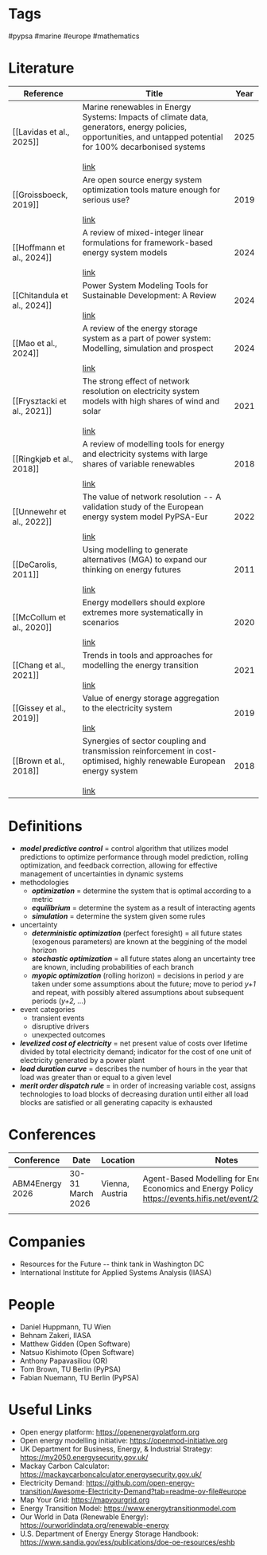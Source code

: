 # Tags
#pypsa #marine #europe #mathematics
# Literature

| Reference                   | Title                                                                                                                                                                                                                                                 | Year |
| --------------------------- | ----------------------------------------------------------------------------------------------------------------------------------------------------------------------------------------------------------------------------------------------------- | ---- |
| [[Lavidas et al., 2025]]    | Marine renewables in Energy Systems: Impacts of climate data, generators, energy policies, opportunities, and untapped potential for 100% decarbonised systems<br><br>[link](https://www.sciencedirect.com/science/article/pii/S0360544225040010#b13) | 2025 |
| [[Groissboeck, 2019]]       | Are open source energy system optimization tools mature enough for serious use?<br><br>[link](https://www.sciencedirect.com/science/article/pii/S1364032118307743?pes=vor&utm_source=clarivate&getft_integrator=clarivate)                            | 2019 |
| [[Hoffmann et al., 2024]]   | A review of mixed-integer linear formulations for framework-based energy system models<br><br>[link](https://www.sciencedirect.com/science/article/pii/S2666792424000283?via%3Dihub)                                                                  | 2024 |
| [[Chitandula et al., 2024]] | Power System Modeling Tools for Sustainable Development: A Review<br><br>[link](https://ieeexplore.ieee.org/document/10759502)                                                                                                                        | 2024 |
| [[Mao et al., 2024]]        | A review of the energy storage system as a part of power system: Modelling, simulation and prospect<br><br>[link](https://www.sciencedirect.com/science/article/pii/S0378779624003365?pes=vor&utm_source=clarivate&getft_integrator=clarivate)        | 2024 |
| [[Frysztacki et al., 2021]] | The strong effect of network resolution on electricity system models with high shares of wind and solar<br><br>[link](https://www.sciencedirect.com/science/article/pii/S0306261921002439)                                                            | 2021 |
| [[Ringkjøb et al., 2018]]   | A review of modelling tools for energy and electricity systems with large shares of variable renewables<br><br>[link](https://www.sciencedirect.com/science/article/pii/S1364032118305690?via%3Dihub)                                                 | 2018 |
| [[Unnewehr et al., 2022]]   | The value of network resolution -- A validation study of the European energy system model PyPSA-Eur<br><br>[link](https://ieeexplore.ieee.org/document/9769123)                                                                                       | 2022 |
| [[DeCarolis, 2011]]         | Using modelling to generate alternatives (MGA) to expand our thinking on energy futures<br><br>[link](https://www.sciencedirect.com/science/article/pii/S0140988310000721?via%3Dihub)                                                                 | 2011 |
| [[McCollum et al., 2020]]   | Energy modellers should explore extremes more systematically in scenarios<br><br>[link](https://www.nature.com/articles/s41560-020-0555-3)                                                                                                            | 2020 |
| [[Chang et al., 2021]]      | Trends in tools and approaches for modelling the energy transition<br><br>[link](https://www.sciencedirect.com/science/article/pii/S0306261921002476)                                                                                                 | 2021 |
| [[Gissey et al., 2019]]     | Value of energy storage aggregation to the electricity system<br><br>[link](https://www.sciencedirect.com/science/article/pii/S0301421519300655?via%3Dihub)                                                                                           | 2019 |
| [[Brown et al., 2018]]      | Synergies of sector coupling and transmission reinforcement in cost-optimised, highly renewable European energy system<br><br>[link](https://www.sciencedirect.com/science/article/pii/S036054421831288X?via%3Dihub)                                  | 2018 |
# Definitions
- ***model predictive control*** = control algorithm that utilizes model predictions to optimize performance through model prediction, rolling optimization, and feedback correction, allowing for effective management of uncertainties in dynamic systems
- methodologies
	- ***optimization*** = determine the system that is optimal according to a metric
	- ***equilibrium*** = determine the system as a result of interacting agents
	- ***simulation*** = determine the system given some rules
- uncertainty
	- ***deterministic optimization*** (perfect foresight) = all future states (exogenous parameters) are known at the beggining of the model horizon
	- ***stochastic optimization*** = all future states along an uncertainty tree are known, including probabilities of each branch
	- ***myopic optimization*** (rolling horizon) = decisions in period *y* are taken under some assumptions about the future; move to period *y+1* and repeat, with possibly altered assumptions about subsequent periods (*y+2, ...*)
- event categories
	- transient events
	- disruptive drivers
	- unexpected outcomes
- ***levelized cost of electricity*** = net present value of costs over lifetime divided by total electricity demand; indicator for the cost of one unit of electricity generated by a power plant
- ***load duration curve*** = describes the number of hours in the year that load was greater than or equal to a given level
- ***merit order dispatch rule*** = in order of increasing variable cost, assigns technologies to load blocks of decreasing duration until either all load blocks are satisfied or all generating capacity is exhausted

# Conferences
| Conference      | Date             | Location        | Notes                                                                                                        |
| --------------- | ---------------- | --------------- | ------------------------------------------------------------------------------------------------------------ |
| ABM4Energy 2026 | 30-31 March 2026 | Vienna, Austria | Agent-Based Modelling for Energy Economics and Energy Policy<br>https://events.hifis.net/event/2964/overview |
|                 |                  |                 |                                                                                                              |

# Companies
- Resources for the Future -- think tank in Washington DC
- International Institute for Applied Systems Analysis (IIASA)

# People
- Daniel Huppmann, TU Wien
- Behnam Zakeri, IIASA
- Matthew Gidden (Open Software)
- Natsuo Kishimoto (Open Software)
- Anthony Papavasiliou (OR)
- Tom Brown, TU Berlin (PyPSA)
- Fabian Nuemann, TU Berlin (PyPSA)

# Useful Links
- Open energy platform: https://openenergyplatform.org
- Open energy modelling initiative: https://openmod-initiative.org
- UK Department for Business, Energy, & Industrial Strategy: https://my2050.energysecurity.gov.uk/
- Mackay Carbon Calculator: https://mackaycarboncalculator.energysecurity.gov.uk/
- Electricity Demand: https://github.com/open-energy-transition/Awesome-Electricity-Demand?tab=readme-ov-file#europe
- Map Your Grid: https://mapyourgrid.org
- Energy Transition Model: https://www.energytransitionmodel.com
- Our World in Data (Renewable Energy): https://ourworldindata.org/renewable-energy
- U.S. Department of Energy Energy Storage Handbook: https://www.sandia.gov/ess/publications/doe-oe-resources/eshb